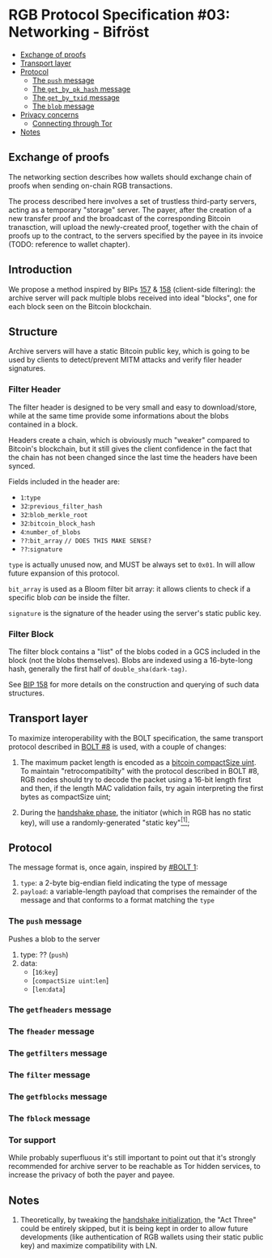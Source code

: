 # RGB Protocol Specification #03: Networking - Bifröst

* [Exchange of proofs](#exchange-of-proofs)
* [Transport layer](#transport-layer)
* [Protocol](#protocol)
  * [The `push` message](#the-push-message)
  * [The `get_by_pk_hash` message](#the-get_by_pk_hash-message)
  * [The `get_by_txid` message](#the-get_by_txid-message)
  * [The `blob` message](#the-blob-message)
* [Privacy concerns](#privacy-concerns)
  * [Connecting through Tor](#connecting-through-tor)
* [Notes](#notes)

## Exchange of proofs

The networking section describes how wallets should exchange chain of proofs when sending on-chain RGB transactions. 

The process described here involves a set of trustless third-party servers, acting as a temporary "storage" server. The payer, after the creation of a new transfer proof and the broadcast of the corresponding Bitcoin tranasction, will upload the newly-created proof, together with the chain of proofs up to the contract, to the servers specified by the payee in its invoice (TODO: reference to wallet chapter).

## Introduction

We propose a method inspired by BIPs [157](https://github.com/bitcoin/bips/blob/master/bip-0157.mediawiki) & [158](https://github.com/bitcoin/bips/blob/master/bip-0157.mediawiki) (client-side filtering): the archive server will pack multiple blobs received into ideal "blocks", one for each block seen on the Bitcoin blockchain.

## Structure

Archive servers will have a static Bitcoin public key, which is going to be used by clients to detect/prevent MITM attacks and verify filer header signatures.

### Filter Header

The filter header is designed to be very small and easy to download/store, while at the same time provide some informations about the blobs contained in a block.

Headers create a chain, which is obviously much "weaker" compared to Bitcoin's blockchain, but it still gives the client confidence in the fact that the chain has not been changed since the last time the headers have been synced.

Fields included in the header are:

* `1`:`type`
* `32`:`previous_filter_hash`
* `32`:`blob_merkle_root`
* `32`:`bitcoin_block_hash`
* `4`:`number_of_blobs`
* `??`:`bit_array` `// DOES THIS MAKE SENSE?`
* `??`:`signature`

`type` is actually unused now, and MUST be always set to `0x01`. In will allow future expansion of this protocol.

`bit_array` is used as a Bloom filter bit array: it allows clients to check if a specific blob *can* be inside the filter.

`signature` is the signature of the header using the server's static public key.

### Filter Block

The filter block contains a "list" of the blobs coded in a GCS included in the block (not the blobs themselves). Blobs are indexed using a 16-byte-long hash, generally the first half of `double_sha(dark-tag)`.

See [BIP 158](https://github.com/bitcoin/bips/blob/master/bip-0157.mediawiki) for more details on the construction and querying of such data structures.

## Transport layer

To maximize interoperability with the BOLT specification, the same transport protocol described in [BOLT #8](https://github.com/lightningnetwork/lightning-rfc/blob/master/08-transport.md) is used, with a couple of changes:

1. The maximum packet length is encoded as a [bitcoin compactSize uint](https://bitcoin.org/en/developer-reference#compactsize-unsigned-integers). To maintain "retrocompatibilty" with the protocol described in BOLT #8, RGB nodes should try to decode the packet using a 16-bit length first and then, if the length MAC validation fails, try again interpreting the first bytes as compactSize uint;

2. During the [handshake phase](https://github.com/lightningnetwork/lightning-rfc/blob/master/08-transport.md#handshake-exchange), the initiator (which in RGB has no static key), will use a randomly-generated "static key"[<sup>[1]</sup>](#notes);

## Protocol

The message format is, once again, inspired by [#BOLT 1](https://github.com/lightningnetwork/lightning-rfc/blob/master/01-messaging.md#lightning-message-format): 

1. `type`: a 2-byte big-endian field indicating the type of message
2. `payload`: a variable-length payload that comprises the remainder of the message and that conforms to a format matching the `type`

### The `push` message

Pushes a blob to the server

1. type: ?? (`push`)
2. data:
    * [`16`:`key`]
    * [`compactSize uint`:`len`]
    * [`len`:`data`]

### The `getfheaders` message

### The `fheader` message

### The `getfilters` message

### The `filter` message

### The `getfblocks` message

### The `fblock` message

### Tor support

While probably superfluous it's still important to point out that it's strongly recommended for archive server to be reachable as Tor hidden services, to increase the privacy of both the payer and payee.

## Notes

1. Theoretically, by tweaking the [handshake initialization](https://github.com/lightningnetwork/lightning-rfc/blob/master/08-transport.md#handshake-state-initialization), the "Act Three" could be entirely skipped, but it is being kept in order to allow future developments (like authentication of RGB wallets using their static public key) and maximize compatibility with LN.
